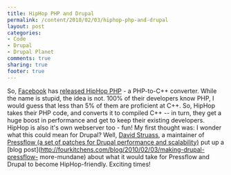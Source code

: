 ```yaml
---
title: HipHop PHP and Drupal
permalink: /content/2010/02/03/hiphop-php-and-drupal
layout: post
categories:
- Code
- Drupal
- Drupal Planet
comments: true
sharing: true
footer: true
---
```

So, [Facebook](http://www.facebook.com) has [released HipHop
PHP](http://developers.facebook.com/news.php?blog=1&story=358) - a PHP-to-C++
converter. While the name is stupid, the idea is not. 100% of their developers
know PHP, I would guess that less than 5% of them are proficient at C++. So,
HipHop takes their PHP code, and converts it to compiled C++ -- in turn, they
get a huge boost in performance and get to keep their existing developers.
HipHop is also it's own webserver too - fun! My first thought was: I wonder
what this could mean for Drupal? Well, [David
Struass](http://fourkitchens.com/authors/david-timothy-strauss), a maintainer
of [Pressflow (a set of patches for Drupal performance and
scalability)](http://fourkitchens.com/pressflow-makes-drupal-scale) put up a
[blog post](http://fourkitchens.com/blog/2010/02/03/making-drupal-pressflow-
more-mundane) about what it would take for Pressflow and Drupal to become
HipHop-friendly. Exciting times!

